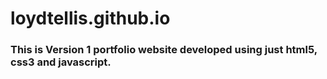 # loydtellis.github.io
### This is Version 1 portfolio website developed using just html5, css3 and javascript.

